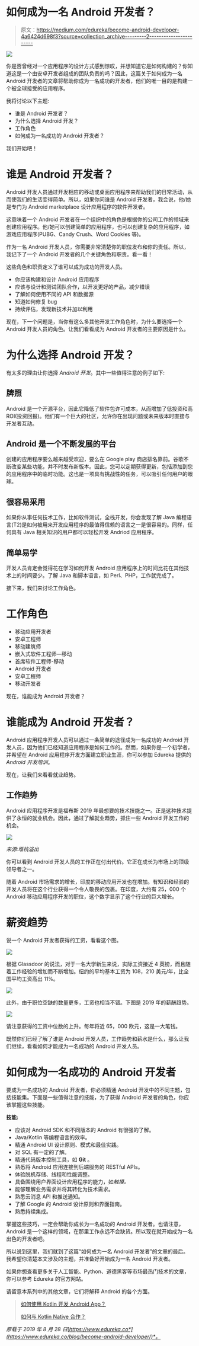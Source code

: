 # 如何成为一名 Android 开发者？

> 原文：<https://medium.com/edureka/become-android-developer-4a6424d698f3?source=collection_archive---------2----------------------->

![](img/29256d493079a850092970aed3856574.png)

你是否曾经对一个应用程序的设计方式感到惊叹，并想知道它是如何构建的？你知道这是一个由安卓开发者组成的团队负责的吗？因此，这篇关于如何成为一名 Android 开发者的文章将帮助你成为一名成功的开发者，他们的唯一目的是构建一个被全球接受的应用程序。

我将讨论以下主题:

*   谁是 Android 开发者？
*   为什么选择 Android 开发？
*   工作角色
*   如何成为一名成功的 Android 开发者？

我们开始吧！

# 谁是 Android 开发者？

Android 开发人员通过开发相应的移动或桌面应用程序来帮助我们的日常活动，从而使我们的生活变得简单。所以，如果你问谁是 Android 开发者，我会说，他/她是专门为 Android marketplace 设计应用程序的软件开发者。

这意味着一个 Android 开发者在一个组织中的角色是根据你的公司工作的领域来创建应用程序。他/她可以创建简单的应用程序，也可以创建复杂的应用程序，如游戏应用程序(PUBG、Candy Crush、Word Cookies 等)。

作为一名 Android 开发人员，你需要非常清楚你的职位发布和你的责任。所以，我记下了一个 Android 开发者的几个关键角色和职责。看一看！

这些角色和职责定义了谁可以成为成功的开发人员。

*   你应该构建和设计 Android 应用程序
*   应该与设计和测试团队合作，以开发更好的产品，减少错误
*   了解如何使用不同的 API 和数据源
*   知道如何修复 bug
*   持续评估，发现新技术并加以利用

现在，下一个问题是，当你有这么多其他开发工作角色时，为什么要选择一个 Android 开发人员的角色。让我们看看成为 Android 开发者的主要原因是什么。

# 为什么选择 Android 开发？

有太多的理由让你选择 *Android 开发*。其中一些值得注意的例子如下:

## **牌照**

Android 是一个开源平台，因此它降低了软件包许可成本，从而增加了低投资和高 ROI(投资回报)。他们有一个巨大的社区，允许你在出现问题或未来版本时直接与开发者互动。

## **Android 是一个不断发展的平台**

创建的应用程序要么越来越受欢迎，要么在 Google play 商店排名靠前。谷歌不断改变某些功能，并不时发布新版本。因此，您可以定期获得更新，包括添加到您的应用程序中的临时功能。这也是一项具有挑战性的任务，可以吸引任何用户的眼球。

## **很容易采用**

如果你从事任何技术工作，比如软件测试，全栈开发，你会发现了解 Java 编程语言(T2)是如何被用来开发应用程序的最值得信赖的语言之一是很容易的。同样，任何具有 Java 相关知识的用户都可以轻松开发 Andriod 应用程序。

## **简单易学**

开发人员肯定会觉得花在学习如何开发 Android 应用程序上的时间比花在其他技术上的时间要少。了解 Java 和脚本语言，如 Perl、PHP，工作就完成了。

接下来，我们来讨论工作角色。

# 工作角色

*   移动应用开发者
*   安卓工程师
*   移动建筑师
*   嵌入式软件工程师—移动
*   首席软件工程师-移动
*   Android 开发者
*   安卓工程师
*   移动开发者

现在，谁能成为 Android 开发者？

# 谁能成为 Android 开发者？

Android 应用程序开发人员可以通过一条简单的途径成为一名成功的 Android 开发人员，因为他们已经知道应用程序是如何工作的。然而，如果你是一个初学者，并希望在 Android 应用程序开发方面建立职业生涯，你可以参加 Edureka 提供的 *Android 开发培训*。

现在，让我们来看看就业趋势。

## **工作趋势**

Android 应用程序开发是福布斯 2019 年最想要的技术技能之一。正是这种技术提供了永恒的就业机会。因此，通过了解就业趋势，抓住一些 Android 开发工作的机会。

![](img/2e343c03bd1c9fb8c36599012fbc52e0.png)

*来源:堆栈溢出*

你可以看到 Android 开发人员的工作正在付出代价。它正在成长为市场上的顶级领导者之一。

随着 Android 市场需求的增长，印度的移动应用开发也在增加。有知识和经验的开发人员将在这个行业获得一个令人敬畏的包裹。在印度，大约有 25，000 个 Android 移动应用程序开发的职位，这个数字显示了这个行业的巨大增长。

# 薪资趋势

说一个 Android 开发者获得的工资，看看这个图。

![](img/fdb36008d7614a1ee81fa2b8a3d08291.png)

根据 Glassdoor 的说法，对于一名大学新生来说，实际工资接近 4 英镑，而且随着工作经验的增加而不断增加。纽约的平均基本工资为 108，210 美元/年，比全国平均工资高出 11%。

![](img/14656cc1a640ca91628858083cc60b2a.png)

此外，由于职位空缺的数量更多，工资也相当不错。下图是 2019 年的薪酬趋势。

![](img/fbf44e9d758031b84565470be65e348c.png)

请注意获得的工资中位数的上升。每年将近 65，000 欧元，这是一大笔钱。

既然你们已经了解了谁是 Android 开发人员，工作趋势和薪水是什么，那么让我们继续，看看如何才能成为一名成功的 Android 开发人员。

# 如何成为一名成功的 Android 开发者

要成为一名成功的 Android 开发者，你必须精通 Android 开发中的不同主题，包括技能集。下面是一些值得注意的技能，为了获得 Android 开发者的角色，你应该掌握这些技能。

**技能:**

*   应该对 Android SDK 和不同版本的 Android 有很强的了解。
*   Java/Kotlin 等编程语言的效率。
*   精通 Android UI 设计原则、模式和最佳实践。
*   对 SQL 有一定的了解。
*   精通代码版本控制工具，如 **Git** 。
*   熟悉将 Android 应用连接到后端服务的 RESTful APIs。
*   体验脱机存储、线程和性能调整。
*   具备围绕用户界面设计应用程序的能力，如*触摸。*
*   能够理解业务需求并将其转化为技术需求。
*   熟悉云消息 API 和推送通知。
*   了解 Google 的 Android 设计原则和界面指南。
*   熟悉持续集成。

掌握这些技巧，一定会帮助你成长为一名成功的 Android 开发者。也请注意，Android 是一个这样的领域，在那里工作永远不会缺货。所以现在就开始成为一名出色的开发者吧。

所以说到这里，我们就到了这篇“如何成为一名 Android 开发者”的文章的最后。我希望你清楚本文涉及的主题，并准备好开始成为一名 Android 开发者。

如果你想查看更多关于人工智能、Python、道德黑客等市场最热门技术的文章，你可以参考 Edureka 的官方网站。

请留意本系列中的其他文章，它们将解释 Android 的各个方面。

> [如何使用 Kotlin 开发 Android App？](/edureka/kotlin-android-tutorial-cea896d0ae18)
> 
> [如何与 Kotlin Native 合作？](/edureka/basic-kotlin-native-app-a22febf0f6d7)

*原载于 2019 年 8 月 28 日*[*https://www.edureka.co*](https://www.edureka.co/blog/become-android-developer/)*。*